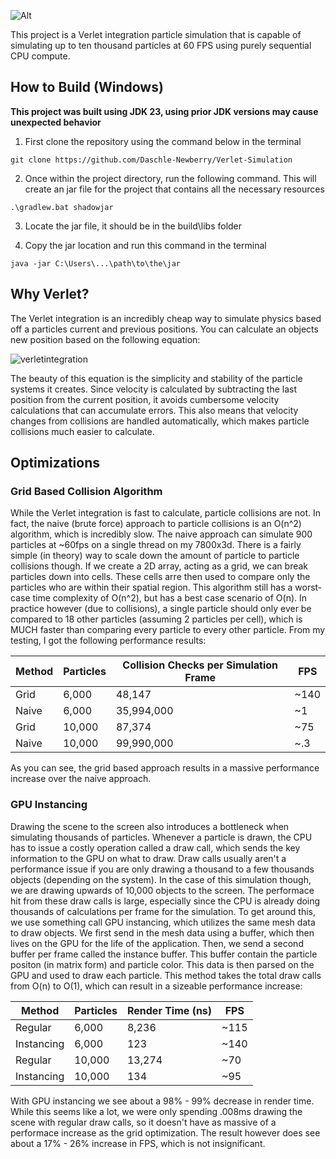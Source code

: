 ![Alt](src/main/resources/assets/gif/Simulationgif.gif "simulationgif")

This project is a Verlet integration particle simulation that is capable of simulating up to ten thousand particles at 60 FPS using purely sequential CPU compute. 

<h2> How to Build (Windows)</h2>
<strong>This project was built using JDK 23, using prior JDK versions may cause unexpected behavior</strong>
<p align = "left">
  
1. First clone the repository using the command below in the terminal

```
git clone https://github.com/Daschle-Newberry/Verlet-Simulation
```

2. Once within the project directory, run the following command. This will create an jar file for the project that contains all the necessary resources

```
.\gradlew.bat shadowjar
```

3. Locate the jar file, it should be in the build\libs folder

4. Copy the jar location and run this command in the terminal
  
```
java -jar C:\Users\...\path\to\the\jar
```

</p>

<h2> Why Verlet? </h2>

The Verlet integration is an incredibly cheap way to simulate physics based off a particles current and previous positions. You can calculate an objects new position based on the following equation:

![verletintegration](https://github.com/user-attachments/assets/afdfa095-b12f-422b-a051-7af170b18db9)

The beauty of this equation is the simplicity and stability of the particle systems it creates. Since velocity is calculated by subtracting the last position from the current position, it avoids cumbersome velocity calculations that can accumulate errors. This also means that velocity changes from collisions are handled automatically, which makes particle collisions much easier to calculate.


<h2> Optimizations </h2>

<h3> Grid Based Collision Algorithm </h3>

While the Verlet integration is fast to calculate, particle collisions are not. In fact, the naive (brute force) approach to particle collisions is an O(n^2) algorithm, which is incredibly slow. The naive approach can simulate 900 particles at ~60fps on a single thread on my 7800x3d. There is a fairly simple (in theory) way to scale down the amount of particle to particle collisions though. If we create a 2D array, acting as a grid, we can break particles down into cells. These cells arre then used to compare only the particles who are within their spatial region. This algorithm still has a worst-case time complexity of O(n^2), but has a best case scenario of O(n). In practice however (due to collisions), a single particle should only ever be compared to 18 other particles (assuming 2 particles per cell), which is MUCH faster than comparing every particle to every other particle. From  my testing, I got the following performance results:

| Method | Particles | Collision Checks per Simulation Frame | FPS  |
|--------|-----------|----------------------------------------|------|
| Grid  | 6,000     | 48,147                                 | ~140 |
| Naive   | 6,000     | 35,994,000                             | ~1   |
| Grid  | 10,000     | 87,374                                 | ~75 |
| Naive   | 10,000     | 99,990,000                              | ~.3  |

As you can see, the grid based approach results in a massive performance increase over the naive approach.

<h3> GPU Instancing </h3>
Drawing the scene to the screen also introduces a bottleneck when simulating thousands of particles. Whenever a particle is drawn, the CPU has to issue a costly operation called a draw call, which sends the key information to the GPU on what to draw. Draw calls usually aren't a performance issue if you are only drawing a thousand to a few thousands objects (depending on the system). In the case of this simulation though, we are drawing upwards of 10,000 objects to the screen. The performace hit from these draw calls is large, especially since the CPU is already doing thousands of calculations per frame for the simulation. To get around this, we use something call GPU instancing, which utilizes the same mesh data to draw objects. We first send in the mesh data using a buffer, which then lives on the GPU for the life of the application. Then, we send a second buffer per frame called the instance buffer. This buffer contain the particle positon (in matrix form) and particle color. This data is then parsed on the GPU and used to draw each particle. This method takes the total draw calls from O(n) to O(1), which can result in a sizeable performance increase:


| Method       | Particles    | Render Time (ns)   | FPS  |
|--------------|--------------|---------------|------|
| Regular      | 6,000  | 8,236            | ~115 |  
| Instancing   | 6,000  | 123         | ~140   | 
| Regular      | 10,000 | 13,274            | ~70 |
| Instancing   | 10,000 | 134        | ~95   |   

With GPU instancing we see about a 98% - 99% decrease in render time. While this seems like a lot, we were only spending .008ms drawing the scene with regular draw calls, so it doesn't have as massive of a performace increase as the grid optimization. The result however does see about a 17% - 26% increase in FPS, which is not insignificant. 





